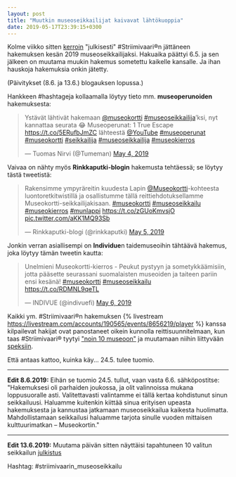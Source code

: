```yaml
---
layout: post
title: "Muutkin museoseikkailijat kaivavat lähtökuoppia"
date: 2019-05-17T23:39:15+0300
---
```


Kolme viikko sitten [kerroin](https://www.infocrea.fi/blogi/2019/04/striimivaarin-museokierros-2019/) "julkisesti" #Striimivaari®n jättäneen hakemuksen kesän 2019 museoseikkailijaksi. Hakuaika päättyi 6.5. ja sen jälkeen on muutama muukin hakemus sometettu kaikelle kansalle. Ja ihan hauskoja hakemuksia onkin jätetty. 

(Päivitykset (8.6. ja 13.6.) blogauksen lopussa.)
<!--more-->

Hankkeen #hashtageja kollaamalla löytyy tieto mm. **museoperunoiden** hakemuksesta:

<blockquote class="twitter-tweet"><p lang="fi" dir="ltr">Ystävät lähtivät hakemaan <a href="https://twitter.com/museokortti?ref_src=twsrc%5Etfw">@museokortti</a> <a href="https://twitter.com/hashtag/museoseikkailija?src=hash&amp;ref_src=twsrc%5Etfw">#museoseikkailija</a>’ksi, nyt kannattaa seurata 😂 Museoperunat: 1 True Escape <a href="https://t.co/5ERufbJmZC">https://t.co/5ERufbJmZC</a> lähteestä <a href="https://twitter.com/YouTube?ref_src=twsrc%5Etfw">@YouTube</a> <a href="https://twitter.com/hashtag/museoperunat?src=hash&amp;ref_src=twsrc%5Etfw">#museoperunat</a> <a href="https://twitter.com/hashtag/museokortti?src=hash&amp;ref_src=twsrc%5Etfw">#museokortti</a> <a href="https://twitter.com/hashtag/seikkailija?src=hash&amp;ref_src=twsrc%5Etfw">#seikkailija</a> <a href="https://twitter.com/hashtag/museoseikkailija?src=hash&amp;ref_src=twsrc%5Etfw">#museoseikkailija</a> <a href="https://twitter.com/hashtag/museokierros?src=hash&amp;ref_src=twsrc%5Etfw">#museokierros</a></p>&mdash; Tuomas Nirvi (@Tumeman) <a href="https://twitter.com/Tumeman/status/1124563822822461440?ref_src=twsrc%5Etfw">May 4, 2019</a></blockquote> <script async src="https://platform.twitter.com/widgets.js" charset="utf-8"></script>

Vaivaa on nähty myös **Rinkkaputki-blogin** hakemusta tehtäessä; se löytyy tästä tweetistä: 

<blockquote class="twitter-tweet"><p lang="fi" dir="ltr">Rakensimme ympyräreitin kuudesta Lapin <a href="https://twitter.com/museokortti?ref_src=twsrc%5Etfw">@Museokortti</a>-kohteesta luontoretkitwistillä ja osallistumme tällä reittiehdotuksellamme Museokortti-seikkailijakisaan. <a href="https://twitter.com/hashtag/museokortti?src=hash&amp;ref_src=twsrc%5Etfw">#museokortti</a> <a href="https://twitter.com/hashtag/museoseikkailu?src=hash&amp;ref_src=twsrc%5Etfw">#museoseikkailu</a> <a href="https://twitter.com/hashtag/museokierros?src=hash&amp;ref_src=twsrc%5Etfw">#museokierros</a> <a href="https://twitter.com/hashtag/munlappi?src=hash&amp;ref_src=twsrc%5Etfw">#munlappi</a> <a href="https://t.co/zGUoKmvsjO">https://t.co/zGUoKmvsjO</a> <a href="https://t.co/aKK1MQ93Sb">pic.twitter.com/aKK1MQ93Sb</a></p>&mdash; Rinkkaputki-blogi (@rinkkaputki) <a href="https://twitter.com/rinkkaputki/status/1125057941873336320?ref_src=twsrc%5Etfw">May 5, 2019</a></blockquote> <script async src="https://platform.twitter.com/widgets.js" charset="utf-8"></script>

Jonkin verran asiallisempi on **Individue**n taidemuseoihin tähtäävä hakemus, joka löytyy tämän tweetin kautta:

<blockquote class="twitter-tweet"><p lang="fi" dir="ltr">Unelmieni Museokortti-kierros - Peukut pystyyn ja sometykkäämisiin, jotta pääsette seurassani suomalaisten museoiden ja taiteen pariin ensi kesänä! <a href="https://twitter.com/hashtag/museokortti?src=hash&amp;ref_src=twsrc%5Etfw">#museokortti</a> <a href="https://twitter.com/hashtag/museoseikkailu?src=hash&amp;ref_src=twsrc%5Etfw">#museoseikkailu</a> <br> <a href="https://t.co/RDMNL9qeTL">https://t.co/RDMNL9qeTL</a></p>&mdash; INDIVUE (@indivuefi) <a href="https://twitter.com/indivuefi/status/1125291606645661697?ref_src=twsrc%5Etfw">May 6, 2019</a></blockquote> <script async src="https://platform.twitter.com/widgets.js" charset="utf-8"></script>

Kaikki ym. #Striimivaari®n hakemuksen
{% livestream https://livestream.com/accounts/190565/events/8656219/player %}
kanssa kilpailevat hakijat ovat panostaneet oikein kunnolla reittisuunnitelmaan, kun taas #Striimivaari® tyytyi ["noin 10 museoon"](https://livestream.com/Infocrea-fi/museostriimiseikkailu-2019/statuses/190478482) ja muutamaan niihin liittyvään [speksiin](https://livestream.com/Infocrea-fi/museostriimiseikkailu-2019/statuses/190479704).

Että antaas kattoo, kuinka käy... 24.5. tulee tuomio. 

---
**Edit 8.6.2019:** Eihän se tuomio 24.5. tullut, vaan vasta 6.6. sähköpostitse: "Hakemuksesi oli parhaiden joukossa, ja olit valinnoissa mukana loppusuoralle asti. Valitettavasti valintamme ei tällä kertaa kohdistunut sinun seikkailuusi. Haluamme kuitenkin kiittää sinua erityisen upeasta hakemuksesta ja kannustaa jatkamaan museoseikkailua kaikesta huolimatta. Mahdollistamaan seikkailusi haluamme tarjota sinulle vuoden mittaisen kulttuurimatkan – Museokortin."

---
**Edit 13.6.2019:** Muutama päivän sitten näyttäisi tapahtuneen 10 valitun seikkailun [julkistus](https://museot.fi/tassa-ovat-museokortin-seikkailijat)

Hashtag: #striimivaarin_museoseikkailu